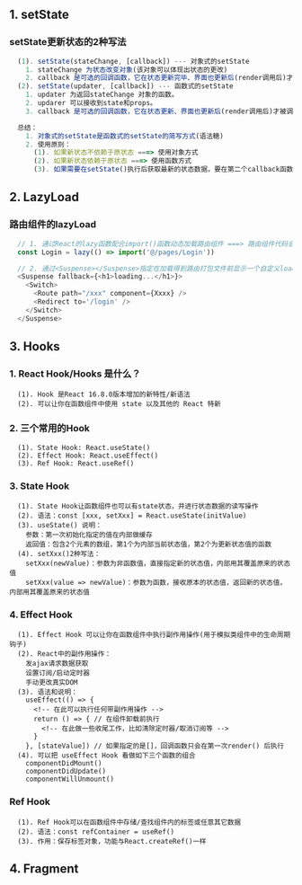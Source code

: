 <!--
 * @Descripttion: 
 * @Author: Gorgio.Liu
 * @version: 
 * @Date: 2023-04-29 07:38:05
 * @LastEditors: Gorgio.Liu
 * @LastEditTime: 2023-04-29 10:50:02
-->
## 1. setState

### setState更新状态的2种写法

```javascript
  (1). setState(stateChange, [callback]) --- 对象式的setState  
    1. stateChange 为状态改变对象(该对象可以体现出状态的更改)  
    2. callback 是可选的回调函数，它在状态更新完毕、界面也更新后(render调用后)才被调用  
  (2). setState(updater, [callback]) --- 函数式的setState  
    1. updater 为返回stateChange 对象的函数。   
    2. updarer 可以接收到state和props。  
    3. callback 是可选的回调函数，它在状态更新、界面也更新后(render调用后)才被调用。  

  总结：  
    1. 对象式的setState是函数式的setState的简写方式(语法糖)  
    2. 使用原则：  
      (1). 如果新状态不依赖于原状态 ===> 使用对象方式  
      (2). 如果新状态依赖于原状态 ===> 使用函数方式  
      (3). 如果需要在setState()执行后获取最新的状态数据，要在第二个callback函数中读取。
```

## 2. LazyLoad

### 路由组件的lazyLoad

```javascript
  // 1. 通过React的lazy函数配合import()函数动态加载路由组件 ===> 路由组件代码会被分开打包
  const Login = lazy(() => import('@/pages/Login'))

  // 2. 通过<Suspense></Suspense>指定在加载得到路由打包文件前显示一个自定义loading界面
  <Suspense fallback={<h1>loading...</h1>}>
    <Switch>
      <Route path="/xxx" component={Xxxx} />
      <Redirect to='/login' />
    </Switch>
  </Suspense>
```

## 3. Hooks

### 1. React Hook/Hooks 是什么？

```
  (1). Hook 是React 16.8.0版本增加的新特性/新语法  
  (2). 可以让你在函数组件中使用 state 以及其他的 React 特新  
```

### 2. 三个常用的Hook

```
  (1). State Hook: React.useState()  
  (2). Effect Hook: React.useEffect()  
  (3). Ref Hook: React.useRef()  
```

### 3. State Hook

```
  (1). State Hook让函数组件也可以有state状态，并进行状态数据的读写操作  
  (2). 语法：const [xxx, setXxx] = React.useState(initValue)  
  (3). useState() 说明：  
    参数：第一次初始化指定的值在内部做缓存  
    返回值：包含2个元素的数组，第1个为内部当前状态值，第2个为更新状态值的函数  
  (4). setXxx()2种写法：
    setXxx(newValue)：参数为非函数值，直接指定新的状态值，内部用其覆盖原来的状态值  
    setXxx(value => newValue)：参数为函数，接收原本的状态值，返回新的状态值，内部用其覆盖原来的状态值
```

### 4. Effect Hook

```
  (1). Effect Hook 可以让你在函数组件中执行副作用操作(用于模拟类组件中的生命周期钩子)  
  (2). React中的副作用操作：  
    发ajax请求数据获取  
    设置订阅/启动定时器  
    手动更改真实DOM  
  (3). 语法和说明：  
    useEffect(() => {
      <!-- 在此可以执行任何带副作用操作 -->
      return () => { // 在组件卸载前执行
        <!-- 在此做一些收尾工作，比如清除定时器/取消订阅等 -->
      }
    }, [stateValue]) // 如果指定的是[]，回调函数只会在第一次render() 后执行
  (4). 可以把 useEffect Hook 看做如下三个函数的组合  
    componentDidMount()
    componentDidUpdate()
    componentWillUnmount()
```

### Ref Hook

```
  (1). Ref Hook可以在函数组件中存储/查找组件内的标签或任意其它数据
  (2). 语法：const refContainer = useRef()
  (3). 作用：保存标签对象，功能与React.createRef()一样
```

## 4. Fragment